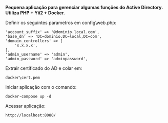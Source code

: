 ****Pequena aplicação para gerenciar algumas funções do Active Directory.  Utiliza PHP + Yii2 + Docker.****

Definir os seguintes parametros em config\web.php:

    'account_suffix' => '@dominio.local.com',
    'base_dn' => 'DC=dominio,DC=local,DC=com',
    'domain_controllers' => [
        'x.x.x.x',
    ],
    'admin_username' => 'admin',
    'admin_password' => 'adminpassword',

Extrair certificado do AD e colar em:

    docker\cert.pem

Iniciar aplicação com o comando:

    docker-compose up -d 

Acessar aplicação:

    http://localhost:8080/
 